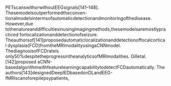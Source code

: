 PETscanswithorwithoutEEGsignals[141–148]. Thesemodelsoutperformedtheconven-
tionalmodelsintermsofautomaticdetectionandmonitoringofthedisease. However,due
tothenatureanddifficultiesinusingimagingmethods,thesemodelsaremostlypracticed
forlocalizationanddetectionofseizure.
Theauthorsof[141]proposedautomaticlocalizationanddetectionoffocalcortical
dysplasia(FCD)fromtheMRImodalityusingaCNNmodel. ThediagnosisofFCDrateis
only50%despitetheprogressintheanalyticsofMRImodalities. Gilletal.[142]proposed
aCNN-basedalgorithmwithfeaturelearningcapabilitytodetectFCDautomatically. The
authors[143]designedDeepIEDbasedonDLandEEG-fMRIscansforepilepsypatients,